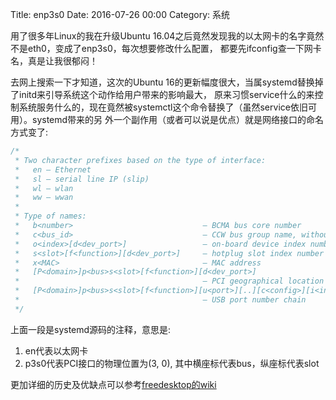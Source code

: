 Title: enp3s0
Date: 2016-07-26 00:00
Category: 系统


用了很多年Linux的我在升级Ubuntu 16.04之后竟然发现我的以太网卡的名字竟然不是eth0，变成了enp3s0，每次想要修改什么配置，
都要先ifconfig查一下网卡名，真是让我很郁闷！

去网上搜索一下才知道，这次的Ubuntu 16的更新幅度很大，当属systemd替换掉了initd来引导系统这个动作给用户带来的影响最大，
原来习惯service什么的来控制系统服务什么的，现在竟然被systemctl这个命令替换了（虽然service依旧可用）。systemd带来的另
外一个副作用（或者可以说是优点）就是网络接口的命名方式变了:

```c
/*
 * Two character prefixes based on the type of interface:
 *   en — Ethernet
 *   sl — serial line IP (slip)
 *   wl — wlan
 *   ww — wwan
 *
 * Type of names:
 *   b<number>                             — BCMA bus core number
 *   c<bus_id>                             — CCW bus group name, without leading zeros [s390]
 *   o<index>[d<dev_port>]                 — on-board device index number
 *   s<slot>[f<function>][d<dev_port>]     — hotplug slot index number
 *   x<MAC>                                — MAC address
 *   [P<domain>]p<bus>s<slot>[f<function>][d<dev_port>]
 *                                         — PCI geographical location
 *   [P<domain>]p<bus>s<slot>[f<function>][u<port>][..][c<config>][i<interface>]
 *                                         — USB port number chain
 */
```

上面一段是systemd源码的注释，意思是:

1. en代表以太网卡
2. p3s0代表PCI接口的物理位置为(3, 0), 其中横座标代表bus，纵座标代表slot

更加详细的历史及优缺点可以参考[freedesktop的wiki](https://www.freedesktop.org/wiki/Software/systemd/PredictableNetworkInterfaceNames/)

